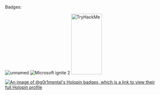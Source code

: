 Badges:

![unnamed](https://user-images.githubusercontent.com/81675662/225538055-6706febd-94aa-4bc9-8ade-62110726b35b.png) ![Microsoft ignite 2](https://user-images.githubusercontent.com/81675662/225538065-e60f6d6d-d494-468b-a8e9-31ca7f323960.png) <img src="https://tryhackme-badges.s3.amazonaws.com/g0r1mental.png" alt="TryHackMe" width=100px height=200px>

[![An image of @g0r1mental's Holopin badges, which is a link to view their full Holopin profile](https://holopin.me/g0r1mental)](https://holopin.io/@g0r1mental)
